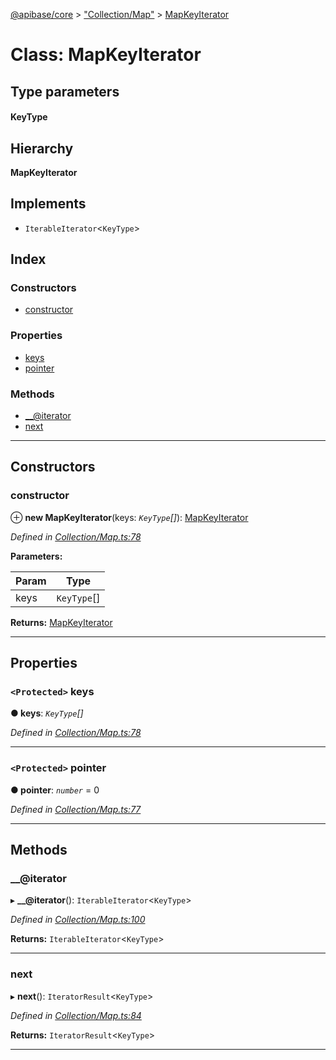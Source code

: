 [@apibase/core](../README.md) > ["Collection/Map"](../modules/_collection_map_.md) > [MapKeyIterator](../classes/_collection_map_.mapkeyiterator.md)

# Class: MapKeyIterator

## Type parameters
#### KeyType 
## Hierarchy

**MapKeyIterator**

## Implements

* `IterableIterator`<`KeyType`>

## Index

### Constructors

* [constructor](_collection_map_.mapkeyiterator.md#constructor)

### Properties

* [keys](_collection_map_.mapkeyiterator.md#keys)
* [pointer](_collection_map_.mapkeyiterator.md#pointer)

### Methods

* [__@iterator](_collection_map_.mapkeyiterator.md#___iterator)
* [next](_collection_map_.mapkeyiterator.md#next)

---

## Constructors

<a id="constructor"></a>

###  constructor

⊕ **new MapKeyIterator**(keys: *`KeyType`[]*): [MapKeyIterator](_collection_map_.mapkeyiterator.md)

*Defined in [Collection/Map.ts:78](https://github.com/chapterjason/APIBase/blob/54f0c33/packages/core/src/Collection/Map.ts#L78)*

**Parameters:**

| Param | Type |
| ------ | ------ |
| keys | `KeyType`[] |

**Returns:** [MapKeyIterator](_collection_map_.mapkeyiterator.md)

___

## Properties

<a id="keys"></a>

### `<Protected>` keys

**● keys**: *`KeyType`[]*

*Defined in [Collection/Map.ts:78](https://github.com/chapterjason/APIBase/blob/54f0c33/packages/core/src/Collection/Map.ts#L78)*

___
<a id="pointer"></a>

### `<Protected>` pointer

**● pointer**: *`number`* = 0

*Defined in [Collection/Map.ts:77](https://github.com/chapterjason/APIBase/blob/54f0c33/packages/core/src/Collection/Map.ts#L77)*

___

## Methods

<a id="___iterator"></a>

###  __@iterator

▸ **__@iterator**(): `IterableIterator`<`KeyType`>

*Defined in [Collection/Map.ts:100](https://github.com/chapterjason/APIBase/blob/54f0c33/packages/core/src/Collection/Map.ts#L100)*

**Returns:** `IterableIterator`<`KeyType`>

___
<a id="next"></a>

###  next

▸ **next**(): `IteratorResult`<`KeyType`>

*Defined in [Collection/Map.ts:84](https://github.com/chapterjason/APIBase/blob/54f0c33/packages/core/src/Collection/Map.ts#L84)*

**Returns:** `IteratorResult`<`KeyType`>

___


